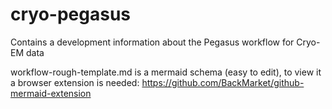 # cryo-pegasus
Contains a development information about the Pegasus workflow for Cryo-EM data

workflow-rough-template.md is a mermaid schema (easy to edit), to view it a browser extension is needed:
https://github.com/BackMarket/github-mermaid-extension


